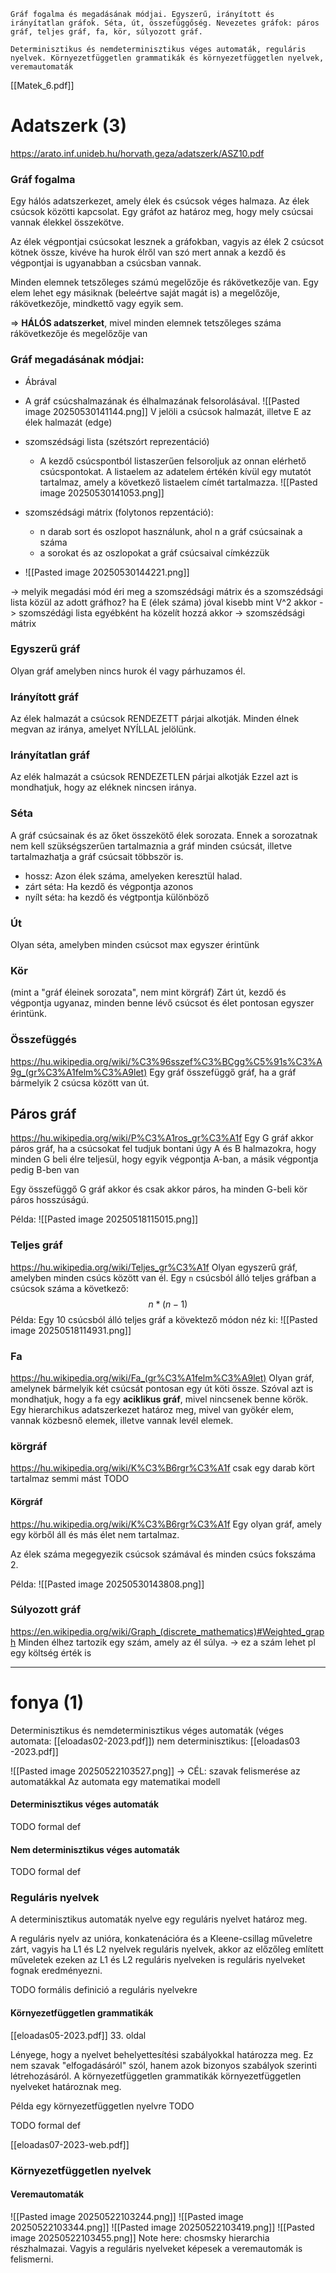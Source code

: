 ```
Gráf fogalma és megadásának módjai. Egyszerű, irányított és irányítatlan gráfok. Séta, út, összefüggőség. Nevezetes gráfok: páros gráf, teljes gráf, fa, kör, súlyozott gráf.

Determinisztikus és nemdeterminisztikus véges automaták, reguláris nyelvek. Környezetfüggetlen grammatikák és környezetfüggetlen nyelvek, veremautomaták
```


[[Matek_6.pdf]]
# Adatszerk (3)
https://arato.inf.unideb.hu/horvath.geza/adatszerk/ASZ10.pdf
### Gráf fogalma
Egy hálós adatszerkezet, amely élek és csúcsok véges halmaza. Az élek csúcsok közötti kapcsolat. Egy gráfot az határoz meg, hogy mely csúcsai vannak élekkel összekötve.

Az élek végpontjai csúcsokat lesznek a gráfokban, vagyis az élek 2 csúcsot kötnek össze, kivéve ha hurok élről van szó mert annak a kezdő és végpontjai is ugyanabban a csúcsban vannak.

Minden elemnek tetszőleges számú megelőzője és rákövetkezője van. Egy elem lehet egy másiknak (beleértve saját magát is) a megelőzője, rákövetkezője, mindkettő vagy egyik sem.

=> **HÁLÓS adatszerket**, mivel minden elemnek tetszőleges száma rákövetkezője és megelőzője van
### Gráf megadásának módjai:
- Ábrával
- A gráf csúcshalmazának és élhalmazának felsorolásával.
![[Pasted image 20250530141144.png]]
V jelöli a csúcsok halmazát, illetve E az élek halmazát (edge)

- szomszédsági lista (szétszórt reprezentáció)
	- A kezdő csúcspontból listaszerűen felsoroljuk az onnan elérhető csúcspontokat. A listaelem az adatelem értékén kívül egy mutatót tartalmaz, amely a következő listaelem címét tartalmazza.
![[Pasted image 20250530141053.png]]
- szomszédsági mátrix (folytonos repzentáció):
	- n darab sort és oszlopot használunk, ahol n a gráf csúcsainak a száma
	- a sorokat és az oszlopokat a gráf csúcsaival címkézzük 
- ![[Pasted image 20250530144221.png]]


-> melyik megadási mód éri meg a szomszédsági mátrix és a szomszédsági lista közül az adott gráfhoz?
ha E (élek száma) jóval kisebb mint V^2 akkor -> szomszédági lista
egyébként ha közelít hozzá akkor -> szomszédsági mátrix

### Egyszerű gráf
Olyan gráf amelyben nincs hurok él vagy párhuzamos él.

### Irányított gráf
Az élek halmazát a csúcsok RENDEZETT párjai alkotják.
Minden élnek megvan az iránya, amelyet NYÍLLAL jelölünk.

### Irányítatlan gráf
Az elék halmazát a csúcsok RENDEZETLEN párjai alkotják
Ezzel azt is mondhatjuk, hogy az eléknek nincsen iránya.

### Séta
A gráf csúcsainak és az őket összekötő élek sorozata. Ennek a sorozatnak nem kell szükségszerűen tartalmaznia a gráf minden csúcsát, illetve tartalmazhatja a gráf csúcsait többször is.
- hossz: Azon élek száma, amelyeken keresztül halad.
- zárt séta: Ha kezdő és végpontja azonos 
- nyílt séta: ha kezdő és végtpontja különböző

### Út
Olyan séta, amelyben minden csúcsot max egyszer érintünk

### Kör
(mint a "gráf éleinek sorozata", nem mint körgráf)
Zárt út, kezdő és végpontja ugyanaz, minden benne lévő csúcsot és élet pontosan egyszer érintünk.


### Összefüggés
https://hu.wikipedia.org/wiki/%C3%96sszef%C3%BCgg%C5%91s%C3%A9g_(gr%C3%A1felm%C3%A9let)
Egy gráf összefüggő gráf, ha a gráf bármelyik 2 csúcsa között van út.

## Páros gráf
https://hu.wikipedia.org/wiki/P%C3%A1ros_gr%C3%A1f
Egy G gráf akkor páros gráf, ha a csúcsokat fel tudjuk bontani úgy A és B halmazokra, hogy minden G beli élre teljesül, hogy egyik végpontja A-ban, a másik végpontja pedig B-ben van

Egy összefüggő G gráf akkor és csak akkor páros, ha minden G-beli kör páros hosszúságú.

Példa:
![[Pasted image 20250518115015.png]]
### Teljes gráf
https://hu.wikipedia.org/wiki/Teljes_gr%C3%A1f
Olyan egyszerű gráf, amelyben minden csúcs között van él.
Egy `n` csúcsból álló teljes gráfban a csúcsok száma a következő:
$$
n*(n-1)
$$
Példa: Egy 10 csúcsból álló teljes gráf a kövektező módon néz ki:
![[Pasted image 20250518114931.png]]

### Fa
https://hu.wikipedia.org/wiki/Fa_(gr%C3%A1felm%C3%A9let)
Olyan gráf, amelynek bármelyik két csúcsát pontosan egy út köti össze. Szóval azt is mondhatjuk, hogy a fa egy **aciklikus gráf**, mivel nincsenek benne körök.
Egy hierarchikus adatszerkezet határoz meg, mivel van gyökér elem, vannak közbesnő elemek, illetve vannak levél elemek.

### körgráf
https://hu.wikipedia.org/wiki/K%C3%B6rgr%C3%A1f
csak egy darab kört tartalmaz semmi mást TODO

#### Körgráf
https://hu.wikipedia.org/wiki/K%C3%B6rgr%C3%A1f
Egy olyan gráf, amely egy körből áll és más élet nem tartalmaz.

Az élek száma megegyezik csúcsok számával és minden csúcs fokszáma 2.

Példa:
![[Pasted image 20250530143808.png]]

### Súlyozott gráf
https://en.wikipedia.org/wiki/Graph_(discrete_mathematics)#Weighted_graph
Minden élhez tartozik egy szám, amely az él súlya.
-> ez a szám lehet pl egy költség érték is

---------------------------
# fonya (1)
Determinisztikus és nemdeterminisztikus véges automaták 
(véges automata: [[eloadas02-2023.pdf]])
nem determinisztikus: [[eloadas03 -2023.pdf]]

![[Pasted image 20250522103527.png]]
-> CÉL: szavak felismerése az automatákkal
Az automata egy matematikai modell
#### Determinisztikus véges automaták
TODO formal def

#### Nem determinisztikus véges automaták

TODO formal def

### Reguláris nyelvek
A determinisztikus automaták nyelve egy reguláris nyelvet határoz meg.

A reguláris nyelv az unióra, konkatenációra és a Kleene-csillag műveletre zárt, vagyis ha L1 és L2 nyelvek reguláris nyelvek, akkor az előzőleg említett műveletek ezeken az L1 és L2 reguláris nyelveken is reguláris nyelveket fognak eredményezni.

TODO formális definició a reguláris nyelvekre
#### Környezetfüggetlen grammatikák
[[eloadas05-2023.pdf]] 33. oldal

Lényege, hogy a nyelvet behelyettesítési szabályokkal határozza meg.
Ez nem szavak "elfogadásáról" szól, hanem azok bizonyos szabályok szerinti létrehozásáról.
A környezetfüggetlen grammatikák környezetfüggetlen nyelveket határoznak meg.

Példa egy környezetfüggetlen nyelvre TODO

TODO formal def

[[eloadas07-2023-web.pdf]]
### Környezetfüggetlen nyelvek

#### Veremautomaták

![[Pasted image 20250522103244.png]]
![[Pasted image 20250522103344.png]]
![[Pasted image 20250522103419.png]]
![[Pasted image 20250522103455.png]]
Note here: chosmsky hierarchia részhalmazai.
Vagyis a reguláris nyelveket képesek a veremautomák is felismerni.

